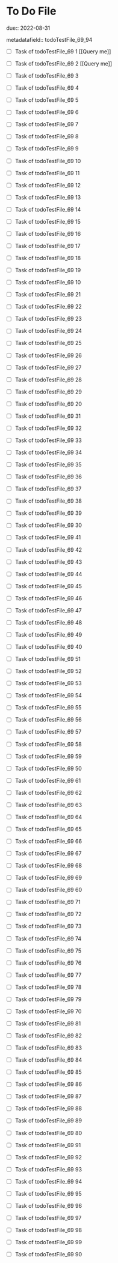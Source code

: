 # To Do File

due:: 2022-08-31

metadatafield:: todoTestFile_69_94

- [ ] Task of todoTestFile_69 1 [[Query me]]
- [ ] Task of todoTestFile_69 2 [[Query me]]
- [ ] Task of todoTestFile_69 3
- [ ] Task of todoTestFile_69 4
- [ ] Task of todoTestFile_69 5
- [ ] Task of todoTestFile_69 6
- [ ] Task of todoTestFile_69 7
- [ ] Task of todoTestFile_69 8
- [ ] Task of todoTestFile_69 9
- [ ] Task of todoTestFile_69 10

- [ ] Task of todoTestFile_69 11 
- [ ] Task of todoTestFile_69 12 
- [ ] Task of todoTestFile_69 13
- [ ] Task of todoTestFile_69 14
- [ ] Task of todoTestFile_69 15
- [ ] Task of todoTestFile_69 16
- [ ] Task of todoTestFile_69 17
- [ ] Task of todoTestFile_69 18
- [ ] Task of todoTestFile_69 19
- [ ] Task of todoTestFile_69 10

- [ ] Task of todoTestFile_69 21 
- [ ] Task of todoTestFile_69 22 
- [ ] Task of todoTestFile_69 23
- [ ] Task of todoTestFile_69 24
- [ ] Task of todoTestFile_69 25
- [ ] Task of todoTestFile_69 26
- [ ] Task of todoTestFile_69 27
- [ ] Task of todoTestFile_69 28
- [ ] Task of todoTestFile_69 29
- [ ] Task of todoTestFile_69 20

- [ ] Task of todoTestFile_69 31 
- [ ] Task of todoTestFile_69 32 
- [ ] Task of todoTestFile_69 33
- [ ] Task of todoTestFile_69 34
- [ ] Task of todoTestFile_69 35
- [ ] Task of todoTestFile_69 36
- [ ] Task of todoTestFile_69 37
- [ ] Task of todoTestFile_69 38
- [ ] Task of todoTestFile_69 39
- [ ] Task of todoTestFile_69 30

- [ ] Task of todoTestFile_69 41 
- [ ] Task of todoTestFile_69 42 
- [ ] Task of todoTestFile_69 43
- [ ] Task of todoTestFile_69 44
- [ ] Task of todoTestFile_69 45
- [ ] Task of todoTestFile_69 46
- [ ] Task of todoTestFile_69 47
- [ ] Task of todoTestFile_69 48
- [ ] Task of todoTestFile_69 49
- [ ] Task of todoTestFile_69 40

- [ ] Task of todoTestFile_69 51 
- [ ] Task of todoTestFile_69 52 
- [ ] Task of todoTestFile_69 53
- [ ] Task of todoTestFile_69 54
- [ ] Task of todoTestFile_69 55
- [ ] Task of todoTestFile_69 56
- [ ] Task of todoTestFile_69 57
- [ ] Task of todoTestFile_69 58
- [ ] Task of todoTestFile_69 59
- [ ] Task of todoTestFile_69 50

- [ ] Task of todoTestFile_69 61 
- [ ] Task of todoTestFile_69 62 
- [ ] Task of todoTestFile_69 63
- [ ] Task of todoTestFile_69 64
- [ ] Task of todoTestFile_69 65
- [ ] Task of todoTestFile_69 66
- [ ] Task of todoTestFile_69 67
- [ ] Task of todoTestFile_69 68
- [ ] Task of todoTestFile_69 69
- [ ] Task of todoTestFile_69 60

- [ ] Task of todoTestFile_69 71 
- [ ] Task of todoTestFile_69 72 
- [ ] Task of todoTestFile_69 73
- [ ] Task of todoTestFile_69 74
- [ ] Task of todoTestFile_69 75
- [ ] Task of todoTestFile_69 76
- [ ] Task of todoTestFile_69 77
- [ ] Task of todoTestFile_69 78
- [ ] Task of todoTestFile_69 79
- [ ] Task of todoTestFile_69 70


- [ ] Task of todoTestFile_69 81 
- [ ] Task of todoTestFile_69 82 
- [ ] Task of todoTestFile_69 83
- [ ] Task of todoTestFile_69 84
- [ ] Task of todoTestFile_69 85
- [ ] Task of todoTestFile_69 86
- [ ] Task of todoTestFile_69 87
- [ ] Task of todoTestFile_69 88
- [ ] Task of todoTestFile_69 89
- [ ] Task of todoTestFile_69 80


- [ ] Task of todoTestFile_69 91 
- [ ] Task of todoTestFile_69 92 
- [ ] Task of todoTestFile_69 93
- [ ] Task of todoTestFile_69 94
- [ ] Task of todoTestFile_69 95
- [ ] Task of todoTestFile_69 96
- [ ] Task of todoTestFile_69 97
- [ ] Task of todoTestFile_69 98
- [ ] Task of todoTestFile_69 99
- [ ] Task of todoTestFile_69 90
